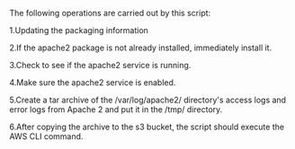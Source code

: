 The following operations are carried out by this script:

1.Updating the packaging information

2.If the apache2 package is not already installed, immediately install it.

3.Check to see if the apache2 service is running.

4.Make sure the apache2 service is enabled.

5.Create a tar archive of the /var/log/apache2/ directory's access logs and error logs from Apache 2 and put it in the /tmp/ directory.

6.After copying the archive to the s3 bucket, the script should execute the AWS CLI command.
